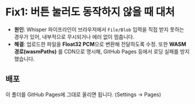 # Fix1: 버튼 눌러도 동작하지 않을 때 대처
- **원인**: Whisper 파이프라인이 브라우저에서 `File/Blob` 입력을 직접 받지 못하는 경우가 있어, 내부적으로 무시되거나 에러 없이 멈춥니다.
- **해결**: 업로드한 파일을 **Float32 PCM**으로 변환해 전달하도록 수정. 또한 **WASM 경로(wasmPaths)** 를 CDN으로 명시해, GitHub Pages 등에서 로딩 실패를 방지했습니다.

## 배포
이 폴더를 GitHub Pages에 그대로 올리면 됩니다. (Settings → Pages)
